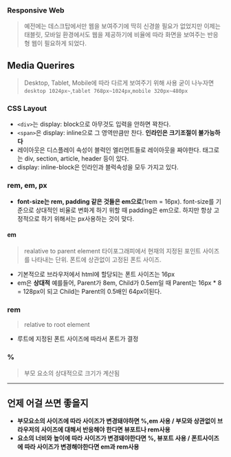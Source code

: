 ### Responsive Web
> 예전에는 데스크탑에서만 웹을 보여주기에 딱히 신경쓸 필요가 없었지만 이제는 태블릿, 모바일 환경에서도 웹을 제공하기에 비율에 따라 화면을 보여주는 반응형 웹이 필요하게 되었다.

## Media Querires
> Desktop, Tablet, Mobile에 따라 다르게 보여주기 위해 사용
> 굳이 나누자면 ```desktop 1024px~```,```tablet 768px~1024px```,```mobile 320px~480px``` 

### CSS Layout
- ```<div>```는 display: block으로 아무것도 입력을 안하면 꽉찬다.  
- ```<span>```은 display: inline으로 그 영역만큼만 찬다. **인라인은 크기조절이 불가능하다**
- 레이아웃은 디스플레이 속성이 블럭인 엘리먼트들로 레이아웃을 짜야한다. 태그로는 div, section, article, header 등이 있다.
- display: inline-block은 인라인과 블럭속성을 모두 가지고 있다. 

### rem, em, px
- **font-size는 rem, padding 같은 것들은 em으로**(1rem = 16px). font-size를 기준으로 상대적인 비율로 변화게 하기 위할 때 padding은 em으로. 하지만 항상 고정적으로 하기 위해서는 px사용하는 것이 맞다. 

#### em
> realative to parent element
> 타이포그래피에서 현재의 지정된 포인트 사이즈를 나타내는 단위. 폰트에 상관없이 고정된 폰트 사이즈. 
- 기본적으로 브라우저에서 html에 할당되는 폰트 사이즈는 16px
- em은 **상대적** 예를들어, Parent가 8em, Child가 0.5em일 때 Parent는 16px * 8 = 128px이 되고 Child는 Parent의 0.5배인 64px이된다.  

### rem
> relative to root element
- 루트에 지정된 폰트 사이즈에 따라서 폰트가 결정

### %
> 부모 요소의 상대적으로 크기가 계산됨

<hr>

## 언제 어걸 쓰면 좋을지

- **부모요소의 사이즈에 따라 사이즈가 변경돼야하면 %,em 사용 / 부모와 상관없이 브라우저의 사이즈에 대해서 반응해야 한다면 뷰포트나 rem사용** 
- **요소의 너비와 높이에 따라 사이즈가 변경돼야한다면 %, 뷰포트 사용 / 폰트사이즈에 따라 사이즈가 변경해야한다면 em과 rem사용** 
 

